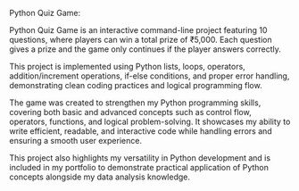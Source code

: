 Python Quiz Game:

Python Quiz Game is an interactive command-line project featuring 10 questions, where players can win a total prize of ₹5,000. Each question gives a prize and the game only continues if the player answers correctly. 

This project is implemented using Python lists, loops, operators, addition/increment operations, if-else conditions, and proper error handling, demonstrating clean coding practices and logical programming flow. 

The game was created to strengthen my Python programming skills, covering both basic and advanced concepts such as control flow, operators, functions, and logical problem-solving. It showcases my ability to write efficient, readable, and interactive code while handling errors and ensuring a smooth user experience.

This project also highlights my versatility in Python development and is included in my portfolio to demonstrate practical application of Python concepts alongside my data analysis knowledge.
